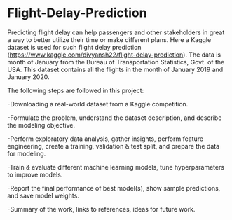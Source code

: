 # Flight-Delay-Prediction
Predicting flight delay can help passengers and other stakeholders in great a way to better utilize their time or make different plans. Here a Kaggle dataset is used for such flight delay prediction (https://www.kaggle.com/divyansh22/flight-delay-prediction). The data is month of January from the Bureau of Transportation Statistics, Govt. of the USA. This dataset contains all the flights in the month of January 2019 and January 2020.

The following steps are followed in this project:

-Downloading a real-world dataset from a Kaggle competition.

-Formulate the problem, understand the dataset description, and describe the modeling objective.

-Perform exploratory data analysis, gather insights, perform feature engineering, create a training, validation & test split, and prepare the data for modeling.

-Train & evaluate different machine learning models, tune hyperparameters to improve models.

-Report the final performance of best model(s), show sample predictions, and save model weights.

-Summary of the work, links to references, ideas for future work.

